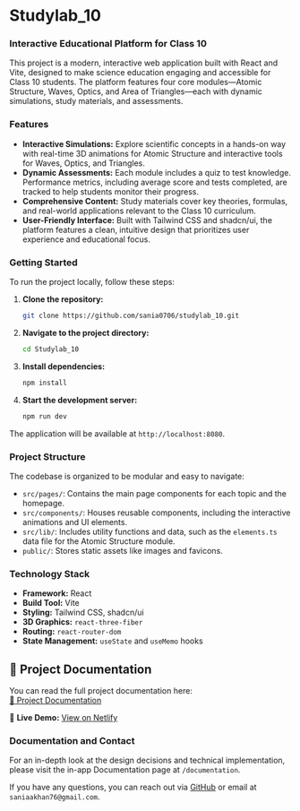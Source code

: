 # Studylab_10

### Interactive Educational Platform for Class 10

This project is a modern, interactive web application built with React and Vite, designed to make science education engaging and accessible for Class 10 students. The platform features four core modules—Atomic Structure, Waves, Optics, and Area of Triangles—each with dynamic simulations, study materials, and assessments.

### **Features**

* **Interactive Simulations:** Explore scientific concepts in a hands-on way with real-time 3D animations for Atomic Structure and interactive tools for Waves, Optics, and Triangles.
* **Dynamic Assessments:** Each module includes a quiz to test knowledge. Performance metrics, including average score and tests completed, are tracked to help students monitor their progress.
* **Comprehensive Content:** Study materials cover key theories, formulas, and real-world applications relevant to the Class 10 curriculum.
* **User-Friendly Interface:** Built with Tailwind CSS and shadcn/ui, the platform features a clean, intuitive design that prioritizes user experience and educational focus.

### **Getting Started**

To run the project locally, follow these steps:

1.  **Clone the repository:**
    ```bash
    git clone https://github.com/sania0706/studylab_10.git
    ```

2.  **Navigate to the project directory:**
    ```bash
    cd Studylab_10
    ```

3.  **Install dependencies:**
    ```bash
    npm install
    ```

4.  **Start the development server:**
    ```bash
    npm run dev
    ```

The application will be available at `http://localhost:8080`.

### **Project Structure**

The codebase is organized to be modular and easy to navigate:

* `src/pages/`: Contains the main page components for each topic and the homepage.
* `src/components/`: Houses reusable components, including the interactive animations and UI elements.
* `src/lib/`: Includes utility functions and data, such as the `elements.ts` data file for the Atomic Structure module.
* `public/`: Stores static assets like images and favicons.

### **Technology Stack**

* **Framework:** React
* **Build Tool:** Vite
* **Styling:** Tailwind CSS, shadcn/ui
* **3D Graphics:** `react-three-fiber`
* **Routing:** `react-router-dom`
* **State Management:** `useState` and `useMemo` hooks
  
## 📄 Project Documentation

You can read the full project documentation here:  
[📘 Project Documentation](./docs/studylab_documentation.pdf)

🔗 **Live Demo:** [View on Netlify](https://app.netlify.com/projects/mystudylab10)

### **Documentation and Contact**


For an in-depth look at the design decisions and technical implementation, please visit the in-app Documentation page at `/documentation`.

If you have any questions, you can reach out via [GitHub](https://github.com/sania0706) or email at `saniaakhan76@gmail.com`.
